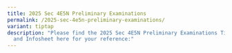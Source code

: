 ```yaml
---
title: 2025 Sec 4E5N Preliminary Examinations
permalink: /2025-sec-4e5n-preliminary-examinations/
variant: tiptap
description: "Please find the 2025 Sec 4E5N Preliminary Examinations Timetable
  and Infosheet here for your reference:"
---
```

